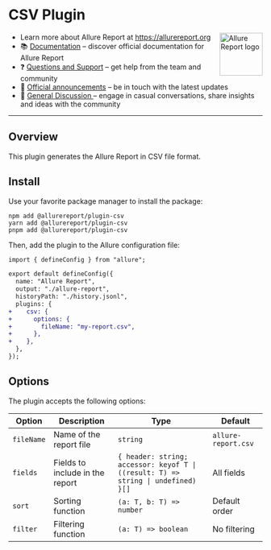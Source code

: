 # CSV Plugin

[<img src="https://allurereport.org/public/img/allure-report.svg" height="85px" alt="Allure Report logo" align="right" />](https://allurereport.org "Allure Report")

- Learn more about Allure Report at https://allurereport.org
- 📚 [Documentation](https://allurereport.org/docs/) – discover official documentation for Allure Report
- ❓ [Questions and Support](https://github.com/orgs/allure-framework/discussions/categories/questions-support) – get help from the team and community
- 📢 [Official announcements](https://github.com/orgs/allure-framework/discussions/categories/announcements) – be in touch with the latest updates
- 💬 [General Discussion ](https://github.com/orgs/allure-framework/discussions/categories/general-discussion) – engage in casual conversations, share insights and ideas with the community

---

## Overview

This plugin generates the Allure Report in CSV file format.

## Install

Use your favorite package manager to install the package:

```shell
npm add @allurereport/plugin-csv
yarn add @allurereport/plugin-csv
pnpm add @allurereport/plugin-csv
```

Then, add the plugin to the Allure configuration file:

```diff
import { defineConfig } from "allure";

export default defineConfig({
  name: "Allure Report",
  output: "./allure-report",
  historyPath: "./history.jsonl",
  plugins: {
+    csv: {
+      options: {
+        fileName: "my-report.csv",
+      },
+    },
  },
});
```

## Options

The plugin accepts the following options:

| Option     | Description                     | Type                                                                              | Default             |
|------------|---------------------------------|-----------------------------------------------------------------------------------|---------------------|
| `fileName` | Name of the report file         | `string`                                                                          | `allure-report.csv` |
| `fields`   | Fields to include in the report | `{ header: string; accessor: keyof T \| ((result: T) => string \| undefined) }[]` | All fields          |
| `sort`     | Sorting function                | `(a: T, b: T) => number`                                                          | Default order       |
| `filter`   | Filtering function              | `(a: T) => boolean`                                                               | No filtering        |

